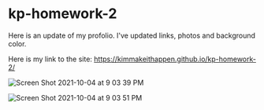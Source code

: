 # kp-homework-2
Here is an update of my profolio. I've updated links, photos and background color.

Here is my link to the site: https://kimmakeithappen.github.io/kp-homework-2/

![Screen Shot 2021-10-04 at 9 03 39 PM](https://user-images.githubusercontent.com/80864786/135944476-168e54f2-b83a-47e1-a06f-e7b57504158b.png)

![Screen Shot 2021-10-04 at 9 03 51 PM](https://user-images.githubusercontent.com/80864786/135944481-4a1cdad6-1f79-40c1-b537-9b6fee0835d7.png)
